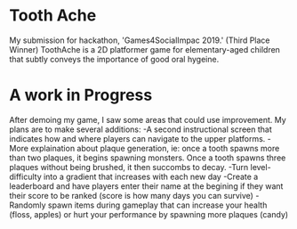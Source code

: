 # Tooth Ache
My submission for hackathon, 'Games4SocialImpac 2019.' (Third Place Winner)
  ToothAche is a 2D platformer game for elementary-aged children that subtly conveys the importance of good oral hygeine. 

# A work in Progress
After demoing my game, I saw some areas that could use improvement. My plans are to make several additions:
  -A second instructional screen that indicates how and where players can navigate to the upper platforms. 
  -More explaination about plaque generation, ie: once a tooth spawns more than two plaques, it begins spawning monsters. Once a tooth      spawns three plaques without being brushed, it then succombs to decay. 
  -Turn level-difficulty into a gradient that increases with each new day
  -Create a leaderboard and have players enter their name at the begining if they want their score to be ranked (score is how many days you can survive)
  -Randomly spawn items during gameplay that can increase your health (floss, apples) or hurt your performance by spawning more plaques (candy)
